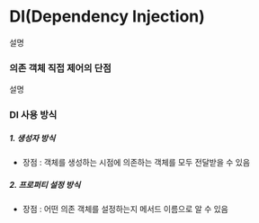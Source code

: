# DI\(Dependency Injection\)

설명

### 의존 객체 직접 제어의 단점

설명

### DI 사용 방식

##### 1. 생성자 방식

 - 장점 : 객체를 생성하는 시점에 의존하는 객체를 모두 전달받을 수 있음

##### 2. 프로퍼티 설정 방식

 - 장점 : 어떤 의존 객체를 설정하는지 메서드 이름으로 알 수 있음



